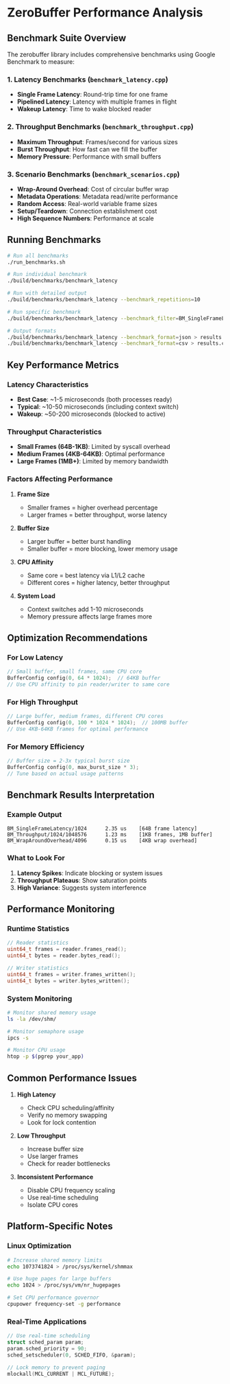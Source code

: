 # ZeroBuffer Performance Analysis

## Benchmark Suite Overview

The zerobuffer library includes comprehensive benchmarks using Google Benchmark to measure:

### 1. **Latency Benchmarks** (`benchmark_latency.cpp`)
- **Single Frame Latency**: Round-trip time for one frame
- **Pipelined Latency**: Latency with multiple frames in flight
- **Wakeup Latency**: Time to wake blocked reader

### 2. **Throughput Benchmarks** (`benchmark_throughput.cpp`)
- **Maximum Throughput**: Frames/second for various sizes
- **Burst Throughput**: How fast can we fill the buffer
- **Memory Pressure**: Performance with small buffers

### 3. **Scenario Benchmarks** (`benchmark_scenarios.cpp`)
- **Wrap-Around Overhead**: Cost of circular buffer wrap
- **Metadata Operations**: Metadata read/write performance
- **Random Access**: Real-world variable frame sizes
- **Setup/Teardown**: Connection establishment cost
- **High Sequence Numbers**: Performance at scale

## Running Benchmarks

```bash
# Run all benchmarks
./run_benchmarks.sh

# Run individual benchmark
./build/benchmarks/benchmark_latency

# Run with detailed output
./build/benchmarks/benchmark_latency --benchmark_repetitions=10

# Run specific benchmark
./build/benchmarks/benchmark_latency --benchmark_filter=BM_SingleFrameLatency

# Output formats
./build/benchmarks/benchmark_latency --benchmark_format=json > results.json
./build/benchmarks/benchmark_latency --benchmark_format=csv > results.csv
```

## Key Performance Metrics

### Latency Characteristics
- **Best Case**: ~1-5 microseconds (both processes ready)
- **Typical**: ~10-50 microseconds (including context switch)
- **Wakeup**: ~50-200 microseconds (blocked to active)

### Throughput Characteristics
- **Small Frames (64B-1KB)**: Limited by syscall overhead
- **Medium Frames (4KB-64KB)**: Optimal performance
- **Large Frames (1MB+)**: Limited by memory bandwidth

### Factors Affecting Performance

1. **Frame Size**
   - Smaller frames = higher overhead percentage
   - Larger frames = better throughput, worse latency

2. **Buffer Size**
   - Larger buffer = better burst handling
   - Smaller buffer = more blocking, lower memory usage

3. **CPU Affinity**
   - Same core = best latency via L1/L2 cache
   - Different cores = higher latency, better throughput

4. **System Load**
   - Context switches add 1-10 microseconds
   - Memory pressure affects large frames more

## Optimization Recommendations

### For Low Latency
```cpp
// Small buffer, small frames, same CPU core
BufferConfig config(0, 64 * 1024);  // 64KB buffer
// Use CPU affinity to pin reader/writer to same core
```

### For High Throughput
```cpp
// Large buffer, medium frames, different CPU cores
BufferConfig config(0, 100 * 1024 * 1024);  // 100MB buffer
// Use 4KB-64KB frames for optimal performance
```

### For Memory Efficiency
```cpp
// Buffer size = 2-3x typical burst size
BufferConfig config(0, max_burst_size * 3);
// Tune based on actual usage patterns
```

## Benchmark Results Interpretation

### Example Output
```
BM_SingleFrameLatency/1024      2.35 us    [64B frame latency]
BM_Throughput/1024/1048576      1.23 ms    [1KB frames, 1MB buffer]
BM_WrapAroundOverhead/4096      0.15 us    [4KB wrap overhead]
```

### What to Look For
1. **Latency Spikes**: Indicate blocking or system issues
2. **Throughput Plateaus**: Show saturation points
3. **High Variance**: Suggests system interference

## Performance Monitoring

### Runtime Statistics
```cpp
// Reader statistics
uint64_t frames = reader.frames_read();
uint64_t bytes = reader.bytes_read();

// Writer statistics  
uint64_t frames = writer.frames_written();
uint64_t bytes = writer.bytes_written();
```

### System Monitoring
```bash
# Monitor shared memory usage
ls -la /dev/shm/

# Monitor semaphore usage
ipcs -s

# Monitor CPU usage
htop -p $(pgrep your_app)
```

## Common Performance Issues

1. **High Latency**
   - Check CPU scheduling/affinity
   - Verify no memory swapping
   - Look for lock contention

2. **Low Throughput**
   - Increase buffer size
   - Use larger frames
   - Check for reader bottlenecks

3. **Inconsistent Performance**
   - Disable CPU frequency scaling
   - Use real-time scheduling
   - Isolate CPU cores

## Platform-Specific Notes

### Linux Optimization
```bash
# Increase shared memory limits
echo 1073741824 > /proc/sys/kernel/shmmax

# Use huge pages for large buffers
echo 1024 > /proc/sys/vm/nr_hugepages

# Set CPU performance governor
cpupower frequency-set -g performance
```

### Real-Time Applications
```cpp
// Use real-time scheduling
struct sched_param param;
param.sched_priority = 90;
sched_setscheduler(0, SCHED_FIFO, &param);

// Lock memory to prevent paging
mlockall(MCL_CURRENT | MCL_FUTURE);
```